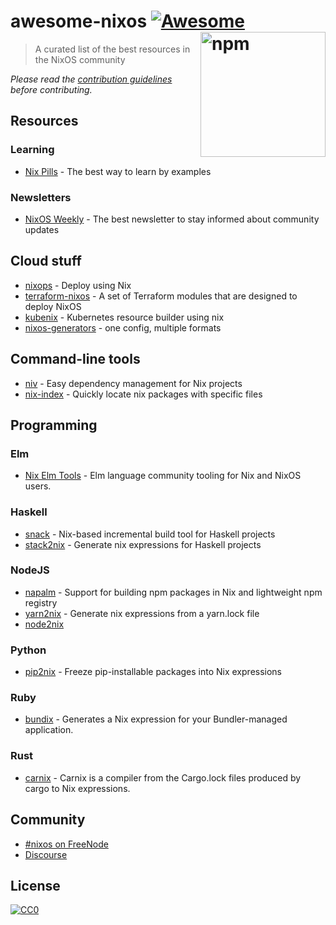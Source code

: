 # awesome-nixos [![Awesome](https://awesome.re/badge.svg)](https://awesome.re) [<img src="https://github.com/npm/logos/blob/7fb0bc425e0dac1bab065217c4ed595594448db4/npm-transparent.png" width="200" align="right" alt="npm">](https://www.npmjs.com)

> A curated list of the best resources in the NixOS community

*Please read the [contribution guidelines](contributing.md) before contributing.*

## Resources

### Learning

* [Nix Pills](https://nixos.org/nixos/nix-pills/) - The best way to learn by examples

### Newsletters

* [NixOS Weekly](https://weekly.nixos.org/) - The best newsletter to stay informed about community updates

## Cloud stuff

* [nixops](https://github.com/svanderburg/node2nix) - Deploy using Nix
* [terraform-nixos](https://github.com/tweag/terraform-nixos) - A set of Terraform modules that are designed to deploy NixOS
* [kubenix](https://github.com/xtruder/kubenix) - Kubernetes resource builder using nix
* [nixos-generators](https://github.com/nix-community/nixos-generators) - one config, multiple formats

## Command-line tools

* [niv](https://github.com/nmattia/niv/) - Easy dependency management for Nix projects
* [nix-index](https://github.com/bennofs/nix-index) - 
Quickly locate nix packages with specific files

## Programming

### Elm

* [Nix Elm Tools](https://github.com/turboMaCk/nix-elm-tools) - 
Elm language community tooling for Nix and NixOS users.

### Haskell

* [snack](https://github.com/nmattia/snack/) - 
Nix-based incremental build tool for Haskell projects
* [stack2nix](https://github.com/input-output-hk/stack2nix) - 
Generate nix expressions for Haskell projects

### NodeJS

* [napalm](https://github.com/nmattia/napalm) - 
Support for building npm packages in Nix and lightweight npm registry
* [yarn2nix](https://github.com/moretea/yarn2nix) - 
Generate nix expressions from a yarn.lock file
* [node2nix](https://github.com/svanderburg/node2nix)

### Python

* [pip2nix](https://github.com/johbo/pip2nix) - 
Freeze pip-installable packages into Nix expressions

### Ruby

* [bundix](https://github.com/manveru/bundix) - 
Generates a Nix expression for your Bundler-managed application.

### Rust

* [carnix](https://nest.pijul.com/pmeunier/carnix) - Carnix is a compiler from the Cargo.lock files produced by cargo to Nix expressions.

## Community

* [#nixos on FreeNode](https://webchat.freenode.net/?channels=nixos)
* [Discourse](https://discourse.nixos.org/)

## License

[![CC0](http://mirrors.creativecommons.org/presskit/buttons/88x31/svg/cc-zero.svg)](https://creativecommons.org/publicdomain/zero/1.0/)
